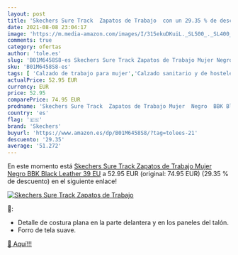 ```yaml
---
layout: post
title: 'Skechers Sure Track  Zapatos de Trabajo  con un 29.35 % de descuento'
date: 2021-08-08 23:04:17
image: 'https://m.media-amazon.com/images/I/315ekuDKuiL._SL500_._SL400_.jpg'
comments: true
category: ofertas
author: 'tole.es'
slug: 'B01M6458S8-es Skechers Sure Track Zapatos de Trabajo Mujer Negro BBK...'
sku: 'B01M6458S8-es'
tags: [ 'Calzado de trabajo para mujer','Calzado sanitario y de hostelería para mujer','Zapatos','Zapatos para mujer','Zapatos sanitarios y de hostelería para mujer','Zapatos y complementos','skechers','zapatos', ]
actualPrice: 52.95 EUR
currency: EUR
price: 52.95
comparePrice: 74.95 EUR
prodname: 'Skechers Sure Track  Zapatos de Trabajo Mujer  Negro  BBK Black Leather   39 EU'
country: 'es'
flag: '🇪🇸'
brand: 'Skechers'
buyurl: 'https://www.amazon.es/dp/B01M6458S8/?tag=tolees-21'
descuento: '29.35'
average: '51.272'
---
```


En este momento está [Skechers Sure Track  Zapatos de Trabajo Mujer  Negro  BBK Black Leather   39 EU](https://www.amazon.es/dp/B01M6458S8/?tag=tolees-21) a 52.95 EUR (original: 74.95 EUR) (29.35 %  de descuento) en el siguiente enlace!

[![Skechers Sure Track  Zapatos de Trabajo ](https://m.media-amazon.com/images/I/315ekuDKuiL._SL500_._SL400_.jpg)](https://www.amazon.es/dp/B01M6458S8/?tag=tolees-21)

🔎:

- Detalle de costura plana en la parte delantera y en los paneles del talón.
- Forro de tela suave.

[🛒 Aquí!!!](https://www.amazon.es/dp/B01M6458S8/?tag=tolees-21)

